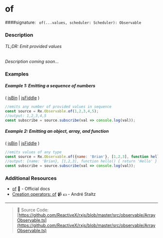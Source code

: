 # of
####signature: ` of(...values, scheduler: Scheduler): Observable`

### Description

###### TL;DR: Emit provided values

*Description coming soon...*

### Examples

##### Example 1: Emitting a sequence of numbers

( [jsBin](http://jsbin.com/kodixitoji/1/edit?js,console) | [jsFiddle](https://jsfiddle.net/btroncone/f7b35ayz/) )

```js
//emits any number of provided values in sequence
const source = Rx.Observable.of(1,2,3,4,5);
//output: 1,2,3,4,5
const subscribe = source.subscribe(val => console.log(val));
```

##### Example 2: Emitting an object, array, and function

( [jsBin](http://jsbin.com/xevobujama/1/edit?js,console) | [jsFiddle](https://jsfiddle.net/btroncone/d9rng4dj/) )

```js
//emits values of any type
const source = Rx.Observable.of({name: 'Brian'}, [1,2,3], function hello(){ return 'Hello'});
//output: {name: 'Brian}, [1,2,3], function hello() { return 'Hello' }
const subscribe = source.subscribe(val => console.log(val));
```


### Additional Resources
* [of](http://reactivex.io/rxjs/class/es6/Observable.js~Observable.html#static-method-of) :newspaper: - Official docs
* [Creation operators: of](https://egghead.io/lessons/rxjs-creation-operator-of?course=rxjs-beyond-the-basics-creating-observables-from-scratch) :video_camera: :dollar: - André Staltz

---
> :file_folder: Source Code:  [https://github.com/ReactiveX/rxjs/blob/master/src/observable/ArrayObservable.ts](https://github.com/ReactiveX/rxjs/blob/master/src/observable/ArrayObservable.ts)

